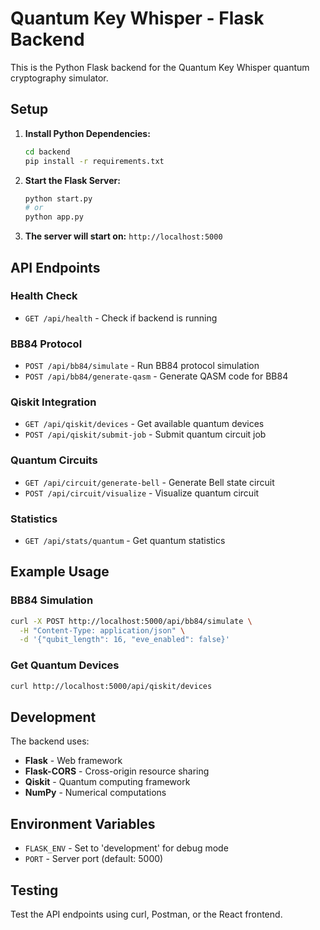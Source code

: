 # Quantum Key Whisper - Flask Backend

This is the Python Flask backend for the Quantum Key Whisper quantum cryptography simulator.

## Setup

1. **Install Python Dependencies:**
   ```bash
   cd backend
   pip install -r requirements.txt
   ```

2. **Start the Flask Server:**
   ```bash
   python start.py
   # or
   python app.py
   ```

3. **The server will start on:** `http://localhost:5000`

## API Endpoints

### Health Check
- `GET /api/health` - Check if backend is running

### BB84 Protocol
- `POST /api/bb84/simulate` - Run BB84 protocol simulation
- `POST /api/bb84/generate-qasm` - Generate QASM code for BB84

### Qiskit Integration
- `GET /api/qiskit/devices` - Get available quantum devices
- `POST /api/qiskit/submit-job` - Submit quantum circuit job

### Quantum Circuits
- `GET /api/circuit/generate-bell` - Generate Bell state circuit
- `POST /api/circuit/visualize` - Visualize quantum circuit

### Statistics
- `GET /api/stats/quantum` - Get quantum statistics

## Example Usage

### BB84 Simulation
```bash
curl -X POST http://localhost:5000/api/bb84/simulate \
  -H "Content-Type: application/json" \
  -d '{"qubit_length": 16, "eve_enabled": false}'
```

### Get Quantum Devices
```bash
curl http://localhost:5000/api/qiskit/devices
```

## Development

The backend uses:
- **Flask** - Web framework
- **Flask-CORS** - Cross-origin resource sharing
- **Qiskit** - Quantum computing framework
- **NumPy** - Numerical computations

## Environment Variables

- `FLASK_ENV` - Set to 'development' for debug mode
- `PORT` - Server port (default: 5000)

## Testing

Test the API endpoints using curl, Postman, or the React frontend.
